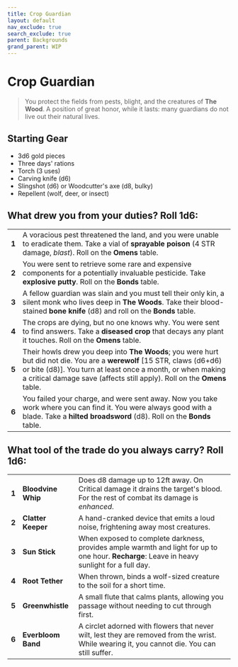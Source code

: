 ```yaml
---
title: Crop Guardian
layout: default
nav_exclude: true
search_exclude: true
parent: Backgrounds
grand_parent: WIP
---
```


# Crop Guardian

> You protect the fields from pests, blight, and the creatures of **The Wood**. A position of great honor, while it lasts: many guardians do not live out their natural lives.

## Starting Gear

- 3d6 gold pieces
- Three days' rations
- Torch (3 uses)
- Carving knife (d6)
- Slingshot (d6) or Woodcutter's axe (d8, bulky)
- Repellent (wolf, deer, or insect)
 
## What drew you from your duties? Roll 1d6:

|       |                                                                                                                                                                    |
| ----- | ------------------------------------------------------------------------------------------------------------------------------------------------------------------ |
| **1** | A voracious pest threatened the land, and you were unable to eradicate them. Take a vial of **sprayable poison** (4 STR damage, _blast_). Roll on the **Omens** table.                      |
| **2** | You were sent to retrieve some rare and expensive components for a potentially invaluable pesticide. Take **explosive putty**. Roll on the **Bonds** table.                                    |
| **3** | A fellow guardian was slain and you must tell their only kin, a silent monk who lives deep in **The Woods**. Take their blood-stained **bone knife** (d8) and roll on the **Bonds** table.          |
| **4** | The crops are dying, but no one knows why. You were sent to find answers. Take a **diseased crop** that decays any plant it touches. Roll on the **Omens** table. |
| **5** | Their howls drew you deep into **The Woods**; you were hurt but did not die. You are a **werewolf** [15 STR, claws (d6+d6) or bite (d8)]. You turn at least once a month, or when making a critical damage save (affects still apply). Roll on the **Omens** table.    |
| **6** | You failed your charge, and were sent away. Now you take work where you can find it. You were always good with a blade. Take a **hilted broadsword** (d8). Roll on the **Bonds** table. |

## What tool of the trade do you always carry? Roll 1d6:

|       |                    |                                                                                                                                               |
| ----- | ------------------ | --------------------------------------------------------------------------------------------------------------------------------------------- |
| **1** | **Bloodvine Whip** | Does d8 damage up to 12ft away. On Critical damage it drains the target's blood. For the rest of combat its damage is _enhanced_.             |
| **2** | **Clatter Keeper** | A hand-cranked device that emits a loud noise, frightening away most creatures.                                                               |
| **3** | **Sun Stick**      | When exposed to complete darkness, provides ample warmth and light for up to one hour. **Recharge**: Leave in heavy sunlight for a full day.  |
| **4** | **Root Tether**    | When thrown, binds a wolf-sized creature to the soil for a short time.                                                                        |
| **5** | **Greenwhistle**   | A small flute that calms plants, allowing you passage without needing to cut through first.                                                   |
| **6** | **Everbloom Band** | A circlet adorned with flowers that never wilt, lest they are removed from the wrist. While wearing it, you cannot die. You can still suffer. |
